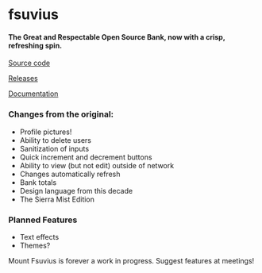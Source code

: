 # fsuvius

#### The Great and Respectable Open Source Bank, now with a crisp, refreshing spin.

[Source code](https://github.com/lavajuno/fsuvius)

[Releases](https://github.com/lavajuno/fsuvius/releases)

[Documentation](docs/jdoc/index.html)

### Changes from the original:
 - Profile pictures!
 - Ability to delete users
 - Sanitization of inputs
 - Quick increment and decrement buttons
 - Ability to view (but not edit) outside of network
 - Changes automatically refresh
 - Bank totals
 - Design language from this decade
 - The Sierra Mist Edition
 
 ### Planned Features
 - Text effects
 - Themes?

Mount Fsuvius is forever a work in progress. Suggest features at meetings!
